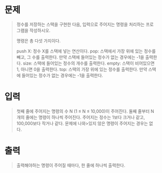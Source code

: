 #  문제
>정수를 저장하는 스택을 구현한 다음, 입력으로 주어지는 명령을 처리하는 프로그램을 작성하시오.
>
>명령은 총 다섯 가지이다.
>
>push X: 정수 X를 스택에 넣는 연산이다.
>pop: 스택에서 가장 위에 있는 정수를 빼고, 그 수를 출력한다. 만약 스택에 들어있는 정수가 없는 경우에는 -1을 출력한다.
>size: 스택에 들어있는 정수의 개수를 출력한다.
>empty: 스택이 비어있으면 1, 아니면 0을 출력한다.
>top: 스택의 가장 위에 있는 정수를 출력한다. 만약 스택에 들어있는 정수가 없는 경우에는 -1을 출력한다.


#  입력
>첫째 줄에 주어지는 명령의 수 N (1 ≤ N ≤ 10,000)이 주어진다. 둘째 줄부터 N개의 줄에는 명령이 하나씩 주어진다. 주어지는 정수는 1보다 크거나 같고, 100,000보다 작거나 같다. 문제에 나와>있지 않은 명령이 주어지는 경우는 없다.



#  출력
>출력해야하는 명령이 주어질 때마다, 한 줄에 하나씩 출력한다.
